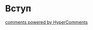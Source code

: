 <div id="hypercomments_widget" class="js-hypercomments-widget invisible"></div>

# Вступ


<div class="js-hypercomments-container">
<a href="http://hypercomments.com" class="hc-link" title="comments widget">comments powered by HyperComments</a>
</div>